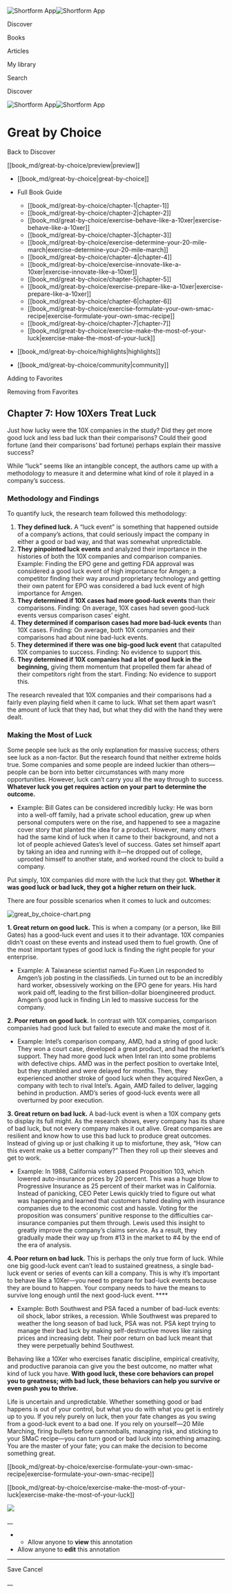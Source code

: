 ![Shortform App](/img/logo.36a2399e.svg)![Shortform App](/img/logo-dark.70c1b072.svg)

Discover

Books

Articles

My library

Search

Discover

![Shortform App](/img/logo.36a2399e.svg)![Shortform App](/img/logo-dark.70c1b072.svg)

# Great by Choice

Back to Discover

[[book_md/great-by-choice/preview|preview]]

  * [[book_md/great-by-choice|great-by-choice]]
  * Full Book Guide

    * [[book_md/great-by-choice/chapter-1|chapter-1]]
    * [[book_md/great-by-choice/chapter-2|chapter-2]]
    * [[book_md/great-by-choice/exercise-behave-like-a-10xer|exercise-behave-like-a-10xer]]
    * [[book_md/great-by-choice/chapter-3|chapter-3]]
    * [[book_md/great-by-choice/exercise-determine-your-20-mile-march|exercise-determine-your-20-mile-march]]
    * [[book_md/great-by-choice/chapter-4|chapter-4]]
    * [[book_md/great-by-choice/exercise-innovate-like-a-10xer|exercise-innovate-like-a-10xer]]
    * [[book_md/great-by-choice/chapter-5|chapter-5]]
    * [[book_md/great-by-choice/exercise-prepare-like-a-10xer|exercise-prepare-like-a-10xer]]
    * [[book_md/great-by-choice/chapter-6|chapter-6]]
    * [[book_md/great-by-choice/exercise-formulate-your-own-smac-recipe|exercise-formulate-your-own-smac-recipe]]
    * [[book_md/great-by-choice/chapter-7|chapter-7]]
    * [[book_md/great-by-choice/exercise-make-the-most-of-your-luck|exercise-make-the-most-of-your-luck]]
  * [[book_md/great-by-choice/highlights|highlights]]
  * [[book_md/great-by-choice/community|community]]



Adding to Favorites 

Removing from Favorites 

## Chapter 7: How 10Xers Treat Luck

Just how lucky were the 10X companies in the study? Did they get more good luck and less bad luck than their comparisons? Could their good fortune (and their comparisons’ bad fortune) perhaps explain their massive success?

While “luck” seems like an intangible concept, the authors came up with a methodology to measure it and determine what kind of role it played in a company’s success.

### Methodology and Findings

To quantify luck, the research team followed this methodology:

  1. **They defined luck.** A “luck event” is something that happened outside of a company’s actions, that could seriously impact the company in either a good or bad way, and that was somewhat unpredictable.
  2. **They** **pinpointed luck events** and analyzed their importance in the histories of both the 10X companies and comparison companies. Example: Finding the EPO gene and getting FDA approval was considered a good luck event of high importance for Amgen; a competitor finding their way around proprietary technology and getting their own patent for EPO was considered a bad luck event of high importance for Amgen. 
  3. **They determined if 10X cases had more good-luck events** than their comparisons. Finding: On average, 10X cases had seven good-luck events versus comparison cases’ eight.
  4. **They determined if comparison cases had more bad-luck events** than 10X cases. Finding: On average, both 10X companies and their comparisons had about nine bad-luck events.
  5. **They determined if there was one big-good luck event** that catapulted 10X companies to success. Finding: No evidence to support this.
  6. **They determined if 10X companies had a lot of good luck in the beginning,** giving them momentum that propelled them far ahead of their competitors right from the start. Finding: No evidence to support this.



The research revealed that 10X companies and their comparisons had a fairly even playing field when it came to luck. What set them apart wasn’t the amount of luck that they had, but what they did with the hand they were dealt.

### Making the Most of Luck

Some people see luck as the only explanation for massive success; others see luck as a non-factor. But the research found that neither extreme holds true. Some companies and some people are indeed luckier than others—people can be born into better circumstances with many more opportunities. However, luck can’t carry you all the way through to success. **Whatever luck you get requires action on your part to determine the outcome.**

  * Example: Bill Gates can be considered incredibly lucky: He was born into a well-off family, had a private school education, grew up when personal computers were on the rise, and happened to see a magazine cover story that planted the idea for a product. However, many others had the same kind of luck when it came to their background, and not a lot of people achieved Gates’s level of success. Gates set himself apart by taking an idea and running with it—he dropped out of college, uprooted himself to another state, and worked round the clock to build a company. 



Put simply, 10X companies did more with the luck that they got. **Whether it was good luck or bad luck, they got a higher return on their luck.**

There are four possible scenarios when it comes to luck and outcomes:

![great_by_choice-chart.png](https://media.shortform.com/images/great_by_choice-chart.png)

**1\. Great return on good luck.** This is when a company (or a person, like Bill Gates) has a good-luck event and uses it to their advantage. 10X companies didn’t coast on these events and instead used them to fuel growth. One of the most important types of good luck is finding the right people for your enterprise.

  * Example: A Taiwanese scientist named Fu-Kuen Lin responded to Amgen’s job posting in the classifieds. Lin turned out to be an incredibly hard worker, obsessively working on the EPO gene for years. His hard work paid off, leading to the first billion-dollar bioengineered product. Amgen’s good luck in finding Lin led to massive success for the company. 



**2\. Poor return on good luck.** In contrast with 10X companies, comparison companies had good luck but failed to execute and make the most of it.

  * Example: Intel’s comparison company, AMD, had a string of good luck: They won a court case, developed a great product, and had the market’s support. They had more good luck when Intel ran into some problems with defective chips. AMD was in the perfect position to overtake Intel, but they stumbled and were delayed for months. Then, they experienced another stroke of good luck when they acquired NexGen, a company with tech to rival Intel’s. Again, AMD failed to deliver, lagging behind in production. AMD’s series of good-luck events were all overturned by poor execution.



**3\. Great return on bad luck.** A bad-luck event is when a 10X company gets to display its full might. As the research shows, every company has its share of bad luck, but not every company makes it out alive. Great companies are resilient and know how to use this bad luck to produce great outcomes. Instead of giving up or just chalking it up to misfortune, they ask, “How can this event make us a better company?” Then they roll up their sleeves and get to work.

  * Example: In 1988, California voters passed Proposition 103, which lowered auto-insurance prices by 20 percent. This was a huge blow to Progressive Insurance as 25 percent of their market was in California. Instead of panicking, CEO Peter Lewis quickly tried to figure out what was happening and learned that customers hated dealing with insurance companies due to the economic cost and hassle. Voting for the proposition was consumers’ punitive response to the difficulties car-insurance companies put them through. Lewis used this insight to greatly improve the company’s claims service. As a result, they gradually made their way up from #13 in the market to #4 by the end of the era of analysis. 



**4\. Poor return on bad luck.** This is perhaps the only true form of luck. While one big good-luck event can’t lead to sustained greatness, a single bad-luck event or series of events can kill a company. This is why it’s important to behave like a 10Xer—you need to prepare for bad-luck events because they are bound to happen. Your company needs to have the means to survive long enough until the next good-luck event. ****

  * Example: Both Southwest and PSA faced a number of bad-luck events: oil shock, labor strikes, a recession. While Southwest was prepared to weather the long season of bad luck, PSA was not. PSA kept trying to manage their bad luck by making self-destructive moves like raising prices and increasing debt. Their poor return on bad luck meant that they were perpetually behind Southwest.



Behaving like a 10Xer who exercises fanatic discipline, empirical creativity, and productive paranoia can give you the best outcome, no matter what kind of luck you have. **With good luck, these core behaviors can propel you to greatness; with bad luck, these behaviors can help you survive or even push you to thrive.**

Life is uncertain and unpredictable. Whether something good or bad happens is out of your control, but what you do with what you get is entirely up to you. If you rely purely on luck, then your fate changes as you swing from a good-luck event to a bad one. If you rely on yourself—20 Mile Marching, firing bullets before cannonballs, managing risk, and sticking to your SMaC recipe—you can turn good or bad luck into something amazing. You are the master of your fate; you can make the decision to become something great.

[[book_md/great-by-choice/exercise-formulate-your-own-smac-recipe|exercise-formulate-your-own-smac-recipe]]

[[book_md/great-by-choice/exercise-make-the-most-of-your-luck|exercise-make-the-most-of-your-luck]]

![](https://bat.bing.com/action/0?ti=56018282&Ver=2&mid=24816309-02da-45a3-b62e-728c77feca77&sid=49fff5b0636c11eeb9c611038afc8668&vid=4a005010636c11ee80c703d4c4a7acd5&vids=0&msclkid=N&pi=0&lg=en-US&sw=800&sh=600&sc=24&nwd=1&tl=Shortform%20%7C%20Book&p=https%3A%2F%2Fwww.shortform.com%2Fapp%2Fbook%2Fgreat-by-choice%2Fchapter-7&r=&lt=303&evt=pageLoad&sv=1&rn=110237)

__

  *   * Allow anyone to **view** this annotation
  * Allow anyone to **edit** this annotation



* * *

Save Cancel

__



